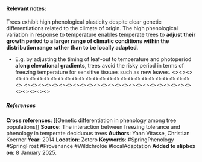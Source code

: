 #### **Relevant notes**:
Trees exhibit high phenological plasticity despite clear genetic differentiations related to the climate of origin. The high phenological variation in response to temperature enables temperate trees to **adjust their growth period to a larger range of climatic conditions within the distribution range rather than to be locally adapted**. 
- E.g. by adjusting the timing of leaf-out to temperature and photoperiod **along elevational gradients**, trees avoid the risky period in terms of freezing temperature for sensitive tissues such as new leaves.
<><><><><><><><><><><><><><><><><><><><><><><><><><><><><>
<><><><><><><><><><><><><><><><><><><><><><><><><><><><><>
##### References
**Cross references**: 
[[Genetic differentiation in phenology among tree populations]]
**Source**: The interaction between freezing tolerance and phenology in temperate deciduous trees
**Authors**: Yann Vitasse, Christian Koerner
**Year**: 2014
**Location**: Zotero
**Keywords**: #SpringPhenology #SpringFrost #Provenance #Wildchrokie #localAdaptation 
**Added to slipbox on**: 8 January 2025. 
